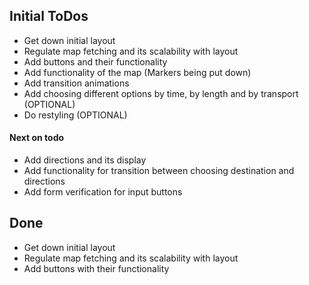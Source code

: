 ## Initial ToDos

- Get down initial layout
- Regulate map fetching and its scalability with layout
- Add buttons and their functionality
- Add functionality of the map (Markers being put down)
- Add transition animations
- Add choosing different options by time, by length and by transport (OPTIONAL)
- Do restyling (OPTIONAL)

#### Next on todo
- Add directions and its display
- Add functionality for transition between choosing destination and directions
- Add form verification for input buttons


## Done
- Get down initial layout 
- Regulate map fetching and its scalability with layout
- Add buttons with their functionality
